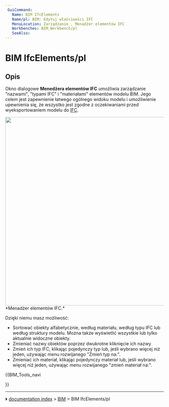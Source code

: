 ```yaml
---
 GuiCommand:
   Name: BIM IfcElements
   Name/pl: BIM: Edytuj właściwości IFC
   MenuLocation: Zarządzanie , Menadżer elementów IFC
   Workbenches: BIM_Workbench/pl
   SeeAlso: 
---
```


# BIM IfcElements/pl



## Opis

Okno dialogowe **Menedżera elementów IFC** umożliwia zarządzanie \"nazwami\", \"typami IFC\" i \"materiałami\" elementów modelu BIM. Jego celem jest zapewnienie łatwego ogólnego widoku modelu i umożliwienie upewnienia się, że wszystko jest zgodne z oczekiwaniami przed wyeksportowaniem modelu do [IFC](Arch_IFC/pl.md).

<img alt="" src=images/BIM_ifcelements_screenshot.png  style="width:600px;"> 
*Menadżer elementów IFC.*

Dzięki niemu masz możliwość:

-   Sortować obiekty alfabetycznie, według materiału, według typu IFC lub według struktury modelu. Można także wyświetlić wszystkie lub tylko aktualnie widoczne obiekty.
-   Zmieniać nazwy obiektów poprzez dwukrotne kliknięcie ich nazwy
-   Zmień ich typ IFC, klikając pojedynczy typ lub, jeśli wybrano więcej niż jeden, używając menu rozwijanego \"Zmień typ na:\".
-   Zmieniać ich materiał, klikając pojedynczy materiał lub, jeśli wybrano więcej niż jeden, używając menu rozwijanego \"zmień materiał na:\".





{{BIM_Tools_navi

}}



---
⏵ [documentation index](../README.md) > [BIM](BIM_Workbench.md) > BIM IfcElements/pl
